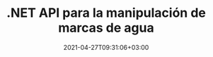 ---
############################# Static ############################
layout: "product"
date: 2021-04-27T09:31:06+03:00
draft: false

product: "Watermark"
product_tag: "watermark"
platform: ".NET"
platform_tag: "net"

############################# Head ############################
head_title: ".NET API para agregar búsqueda Eliminar marcas de agua a imágenes PDF de Word Excel"
head_description: "API C# .NET para agregar, buscar y eliminar imágenes y marcas de agua basadas en texto de documentos: PDF, Word, Excel, presentaciones, Visio, correo electrónico y formatos de archivo de imagen."

############################# Header ############################
title: ".NET API para la manipulación de marcas de agua"
description: "Cree aplicaciones .NET para operar marcas de agua basadas en texto e imágenes con búsqueda inteligente y características de seguridad sólidas."
button:
    enable: true

############################# SubMenu ############################
submenu:
    enable: true
    
    left:
        img_alt: "GroupDocs.Watermark for .NET"
        image: "/border/groupdocs-watermark-net.svg"
        product: "GroupDocs.Watermark"
        platform: ".NET"

    middle:
        button:
            # button loop
            - link: "#overview"
              text: "Visión de conjunto"

            # button loop
            - link: "#features"
              text: "Características"

            # button loop
            - link: "#support"
              text: "Support"

            # button loop
            - link: "https://products.groupdocs.app/watermark"
              text: "Live Demo"

            # button loop
            - link: "https://purchase.groupdocs.com/pricing/watermark/net"
              text: "Precios"

    right:
        link_download: "https://downloads.groupdocs.com/watermark"
        link_learn: "https://docs.groupdocs.com/watermark/net/"
        link_buy: "https://purchase.groupdocs.com"

############################# Visión de conjunto ############################
overview:
    enable: true
    content: |
      GroupDocs.Watermark para .NET le permite crear aplicaciones comerciales listas para el mercado en C#, ASP.NET y otras tecnologías relacionadas con .NET, que permiten a sus usuarios finales agregar nuevas marcas de agua, buscar y eliminar marcas de agua existentes en formatos de archivo admitidos . Con GroupDocs.Watermark para .NET, puede aplicar marcas de agua digitales mediante programación a multitud de formatos de archivo y desalentar el uso no autorizado de propiedad intelectual y etiquetar de forma segura documentos de naturaleza confidencial mediante el empleo de diversas medidas de seguridad integradas que ofrece esta API.
    tabs:
      enable: true
      
      ## TAB ONE ##
      tab_one:
        description: |
          A continuación se muestra una descripción general de GroupDocs.Watermark para .NET:
      
        right:
          enable: true
          icon: "fab fa-html5"
          title: "Visión de conjunto"
          content: |
            * Agregar y quitar marca de agua
            * Buscar y reemplazar marca de agua
            * Buscar por formato
            * Búsqueda por comparación de imágenes
            * Trabajar con encabezados y pies de página
            * Trabajar con imágenes de fondo
            * Trabajar con archivos adjuntos
            * Rasterizar páginas
            * Aplicar restricciones de edición
      
      ## TAB TWO ##
      tab_two:
        description: |
          Los [formatos de documento y tipo de marca de agua](https://docs.groupdocs.com/watermark/net/supported-document-formats/) para cada formato se enumeran a continuación:

        left:
          enable: true
          table:
            # table loop
            - title: "oficina de Microsoft"
              content: |
                * **Word:** DOC, DOCX, DOCM, DOT, DOTX, DOTM, RTF, TXT
                * **Excel:** XLS, XLSX, XLSM, XLSB, XLTM, XLT, XLTM, XLTX, XLAM, SXC, SpreadsheetML
                * **PowerPoint:** PPT, PPTX, PPS, PPSX, PPSM, POT, POTM, POTX, PPTM
                * **Visio:** VSD, VDX, VSS, VSSX, VSX, VST, VSTX, VTX, VSDX, VDW, VSTM, VSSM, VSDM

            # table loop
            - title: "Agregar marca de agua"
              content: |
                * **PDF**: XObject, Artefacto, Anotación
                * **Palabra**: Forma
                * **Excel**: Forma, Encabezado y Pie de página
                * **PowerPoint**: Forma
                * **Visio**: Forma
                * **Imagen ráster**: Texto, Imagen
                * **TIFF multipágina**: Texto, Imagen
                * **Gif animado**: Texto, Imagen

        right:
          enable: true
          table:
            # table loop
            - title: "Documentos PDF y de imagen"
              content: |
                * **Portable Document Format**: PDF
                * **Open Document**: ODT
                * **Email**: EML, MSG, EMLX, OFT
                * **Images**: PNG, BMP, GIF, JPG, JPEG, JP2, TIF, TIFF, WebP

            # table loop
            - title: "Eliminación de marca de agua"
              content: |
                * **PDF**: XObject, Artefacto, Anotación, Texto regular
                * **Palabra**: Forma, Texto normal
                * **Excel**: forma, encabezado y pie de página, imagen de fondo, texto y fórmulas en las celdas
                * **PowerPoint**: Forma
                * **Visio**: Forma, Diagrama Comentarios
                * **Correo electrónico**: Imágenes adjuntas e incrustadas, Asunto y fragmentos de texto del cuerpo

      ## TAB THREE ##
      tab_three:
        description: |
          GroupDocs.Watermark for .NET supports following Sistemas operativos, Frameworks & Gerente de empaquetacións:
        
        left:
          enable: true
          table:
            # table loop
            - icon: "fab fa-windows"
              title: "Sistemas operativos"
              content: |
                * Windows Desktop
                * Windows Server
                * Windows Azure
                * Linux

            # table loop
            - icon: "fas fa-code"
              title: "Marcos compatibles"
              content: |
                * .NET Framework 2.0 o superior
                * Mono Framework 1.2 o superior
                * .NET estándar 2.0
                * .NET Core 2.0
                * .NET Core 2.1

        right:
          enable: true
          table:
            # table loop
            - icon: "fas fa-box"
              title: "Gerente de empaquetación"
              content: |
                * NuGet

            # table loop
            - icon: "fas fa-tools"
              title: "Entornos de desarrollo"
              content: |
                * Microsoft Visual Studio
                * Xamarin.Android
                * Xamarin.IOS
                * Xamarin.Mac
                * MonoDevelop

############################# Características ############################
features:
    enable: true
    title: "GroupDocs.Watermark for .NET Características"

    feature:
      # feature loop
      - icon: "fas fa-copy"
        content: "Agregue o elimine marcas de agua de una sección en particular o de un documento completo de varios formatos de archivo"

      # feature loop
      - icon: "fas fa-eye"
        content: "Adjuntar marca de agua a todas las imágenes en una sección, página, diapositiva o documento en particular"

      # feature loop
      - icon: "fas fa-bolt"
        content: "Asignar marca de agua solo a fotogramas particulares de una imagen de varios fotogramas"
      
      # feature loop
      - icon: "fas fa-file-powerpoint"
        content: "Asignar marca de agua oculta a PDF que solo aparece al imprimir documentos"

      # feature loop
      - icon: "fas fa-code"
        content: "Establecer marca de agua en todos los archivos adjuntos en un documento de Excel y todas las formas de imagen en diapositivas"

      # feature loop
      - icon: "fas fa-cloud"
        content: "Coloque una marca de agua o elimínela de las imágenes de fondo de la hoja de cálculo o las diapositivas"

      # feature loop
      - icon: "fas fa-remove-format"
        content: "Emplear marca de agua en archivos admitidos en todos los archivos adjuntos de un correo electrónico o documento PDF"

      # feature loop
      - icon: "fas fa-comment-slash"
        content: "Aplicar o eliminar marcas de agua como XObjects, artefactos y anotaciones en documentos PDF"

      # feature loop
      - icon: "fas fa-location-arrow"
        content: "Elimine la marca de agua que contiene texto con un formato particular"

      # feature loop
      - icon: "fas fa-border-all"
        content: "Busque marcas de agua de imagen que se parezcan a una imagen en particular"

      # feature loop
      - icon: "fas fa-wrench"
        content: "Identificar marca de agua de texto incluso si hay caracteres ilegibles entre letras"

      # feature loop
      - icon: "fas fa-columns"
        content: "Busque marcas de agua en función de parámetros específicos o mediante la combinación de varios criterios"

      # feature loop
      - icon: "fas fa-file-word"
        content: "Especifique el formato de fuente para buscar una marca de agua de texto coincidente"

      # feature loop
      - icon: "fas fa-envelope"
        content: "Extraiga mediante programación la configuración de la página y otra información para los formatos admitidos"

      # feature loop
      - icon: "fas fa-print"
        content: "Agregar marca de agua a las imágenes dentro de cualquier encabezado y pie de página en formatos de documentos compatibles"

      # feature loop
      - icon: "fas fa-file-archive"
        content: "Agregar marca de agua a formas de imagen en un documento de Word y bloquear marcas de agua para restringir la edición"

      # feature loop
      - icon: "fas fa-lock"
        content: "Proteja la marca de agua de texto usando caracteres ilegibles en las presentaciones"

      # feature loop
      - icon: "fas fa-file-code"
        content: "Rasterice una página en particular o un documento PDF completo para proteger las marcas de agua añadidas"
      
      # feature loop
      - icon: "fas fa-fill-drip"
        content: "Cambiar el formato de texto al reemplazar la marca de agua de texto existente"

      # feature loop
      - icon: "fas fa-file-excel"
        content: "Alinear la marca de agua con el cuadro de sangrado, el cuadro de arte, el cuadro de recorte o el cuadro de guillotinado en un documento PDF"

      # feature loop
      - icon: "fas fa-heading"
        content: "Editar propiedades de formas en documentos de Microsoft Visio"

    more_feature:
      # more_feature_loop
      - title: "Agregar marca de aguas"
        content: |
          GroupDocs.Watermark para .NET admite varios tipos de marcas de agua. Agregar marcas de agua de cualquier tipo es solo cuestión de unas pocas líneas de código. El siguiente ejemplo demuestra cómo aplicar una marca de agua de imagen a un documento de Word usando C#:

          ```cs
          // Cargue el documento
          using (FileStream stream = File.Open("document.docx", FileMode.Open, FileAccess.ReadWrite))
          {
            using (Watermarker watermarker = new(Watermarker(stream))
            {
                // Use la ruta a la imagen como parámetro del constructor
                using (ImageWatermark watermark = new ImageWatermark("logo.png"))
                {
                  watermark.HorizontalAlignment = HorizontalAlignment.Center;
                  watermark.VerticalAlignment = VerticalAlignment.Center;
                  watermarker.Add(watermark);
                }
                // Guardar el documento resultante
                watermarker.Save("document_watermarked.docx");
                }
          }
          ```
      # more_feature_loop
      - title: "Aplicar marca de agua to Files of Different Formats in a Go"
        content: "GroupDocs.Watermark API le permite aplicar una marca de agua o eliminar una marca de agua de todos los archivos en una carpeta específica de una sola vez. Los archivos pueden incluso tener un formato diferente y, sin embargo, la marca de agua se aplicará a todos ellos con precisión."

      # more_feature_loop
      - title: "Seguridad infalible para marca de agua"
        content: "Con solo una línea de código, puede hacer que sea muy difícil para cualquier herramienta eliminar su marca de agua de los archivos PDF. Esto se logra convirtiendo todas las páginas de un documento PDF en imágenes de trama manteniendo intacta la calidad original."

############################# Support ############################
support:
    enable: true

############################# Solutions ############################
solutions:
    enable: true
    title: "GroupDocs.Watermark ofrece API de visualización de documentos para otros entornos de desarrollo populares"

    solution:
        # solution loop
        - img_alt: "GroupDocs.Watermark for Java"
          image: "/border/groupdocs-watermark-java.svg"
          product: "GroupDocs.Watermark"
          platform: "Java"
          link: "/watermark/java/"

############################# Back to top ###############################
back_to_top:
  enable: true
---